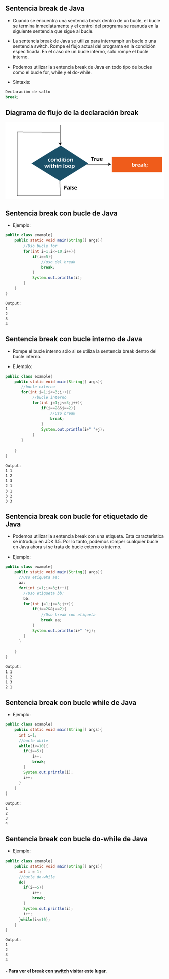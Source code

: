 
## Sentencia break de Java

- Cuando se encuentra una sentencia break dentro de un bucle, el bucle se termina inmediatamente y el control del programa se reanuda en la siguiente sentencia que sigue al bucle.

- La sentencia break de Java se utiliza para interrumpir un bucle o una sentencia switch. Rompe el flujo actual del programa en la condición especificada. En el caso de un bucle interno, sólo rompe el bucle interno.

- Podemos utilizar la sentencia break de Java en todo tipo de bucles como el bucle for, while y el do-while.

- Sintaxis:

```Java
Declaración de salto
break;
```

## Diagrama de flujo de la declaración break

![img1_png](img1.png)

## Sentencia break con bucle de Java

- Ejemplo:

```Java
public class example{
    public static void main(String[] args){
        //Uso bucle for
        for(int i=1;i<=10;i++){
            if(i==5){
                //uso del break
                break;
            }
            System.out.println(i);
        }
    }
}
```

```
Output:
1
2
3
4
```

## Sentencia break con bucle interno de Java

- Rompe el bucle interno sólo si se utiliza la sentencia break dentro del bucle interno.

- EJemplo:

```Java
public class example{
    public static void main(String[] args){
       //bucle externo
       for(int i=1;i<=3;i++){
            //bucle interno
            for(int j=1;j<=3;j++){
                if(i==2&&j==2){
                    //Uso break
                    break;
                }
                System.out.println(i+" "+j);
            }
       }
        
    }
}
```

```
Output:
1 1
1 2
1 3
2 1
3 1
3 2
3 3
```

## Sentencia break con bucle for etiquetado de Java

- Podemos utilizar la sentencia break con una etiqueta. Esta característica se introdujo en JDK 1.5. Por lo tanto, podemos romper cualquier bucle en Java ahora si se trata de bucle externo o interno.

- Ejemplo:

```Java
public class example{
    public static void main(String[] args){
      //Uso etiqueta aa:
      aa:
      for(int i=1;i<=3;i++){
        //Uso etiqueta bb:
        bb:
        for(int j=1;j<=3;j++){
            if(i==2&&j==2){
                //Uso break con etiqueta
                break aa;
            }
            System.out.println(i+" "+j);
        }
      }
        
    }
}
```

```
Output:
1 1
1 2
1 3
2 1
```

## Sentencia break con bucle while de Java

- Ejemplo:

```Java
public class example{
    public static void main(String[] args){
      int i=1;
      //bucle while
      while(i<=10){
        if(i==5){
            i++;
            break;
        }
        System.out.println(i);
        i++;
      }
    }
}
```

```
Output:
1
2
3
4
```

## Sentencia break con bucle do-while de Java

- Ejemplo:

```Java
public class example{
    public static void main(String[] args){
      int i = 1;
      //bucle do-while
      do{
        if(i==5){
            i++;
            break;
        }
        System.out.println(i);
        i++;
      }while(i<=10); 
    }
}
```

```
Output:
1
2
3
4
```

#### - Para ver el break con [switch](/Java/Flujo%20de%20control/switch/README.md) visitar este lugar.